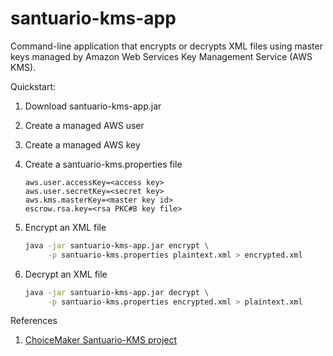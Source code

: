 # santuario-kms-app
Command-line application that encrypts or decrypts XML files using master keys managed by Amazon Web Services Key Management Service (AWS KMS).

Quickstart:

1. Download santuario-kms-app.jar

2. Create a managed AWS user

3. Create a managed AWS key

4. Create a santuario-kms.properties file

   ```
   aws.user.accessKey=<access key>
   aws.user.secretKey=<secret key>
   aws.kms.masterKey=<master key id>
   escrow.rsa.key=<rsa PKC#8 key file>
   ```

5. Encrypt an XML file

   ```bash
   java -jar santuario-kms-app.jar encrypt \
        -p santuario-kms.properties plaintext.xml > encrypted.xml
   ```

6. Decrypt an XML file

   ```bash
   java -jar santuario-kms-app.jar decrypt \
        -p santuario-kms.properties encrypted.xml > plaintext.xml 
   ```

References

1. [ChoiceMaker Santuario-KMS project][1]

[1]: https://github.com/choicemaker/santuario-kms

